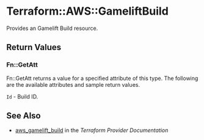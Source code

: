 # Terraform::AWS::GameliftBuild

Provides an Gamelift Build resource.

## Return Values

### Fn::GetAtt

Fn::GetAtt returns a value for a specified attribute of this type. The following are the available attributes and sample return values.

`Id` - Build ID.

## See Also

* [aws_gamelift_build](https://www.terraform.io/docs/providers/aws/r/gamelift_build.html) in the _Terraform Provider Documentation_